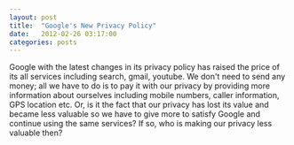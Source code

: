 ```yaml
---
layout: post
title:  "Google's New Privacy Policy"
date:   2012-02-26 03:17:00
categories: posts
---
```

Google with the latest changes in its privacy policy has raised the price of its all services including search, gmail, youtube. We don't need to send any money; all we have to do is to pay it with our privacy by providing more information about ourselves including mobile numbers, caller information, GPS location etc. Or, is it the fact that our privacy has lost its value and became less valuable so we have to give more to satisfy Google and continue using the same services? If so, who is making our privacy less valuable then?